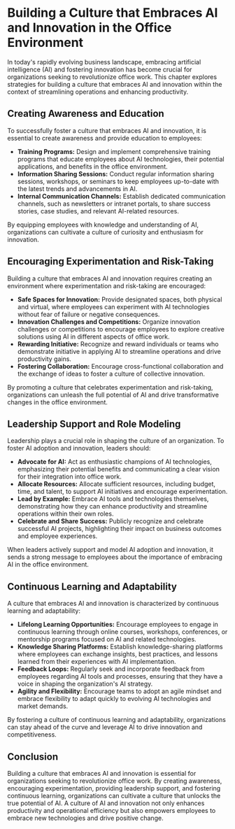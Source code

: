 Building a Culture that Embraces AI and Innovation in the Office Environment
============================================================================

In today's rapidly evolving business landscape, embracing artificial intelligence (AI) and fostering innovation has become crucial for organizations seeking to revolutionize office work. This chapter explores strategies for building a culture that embraces AI and innovation within the context of streamlining operations and enhancing productivity.

Creating Awareness and Education
--------------------------------

To successfully foster a culture that embraces AI and innovation, it is essential to create awareness and provide education to employees:

* **Training Programs:** Design and implement comprehensive training programs that educate employees about AI technologies, their potential applications, and benefits in the office environment.
* **Information Sharing Sessions:** Conduct regular information sharing sessions, workshops, or seminars to keep employees up-to-date with the latest trends and advancements in AI.
* **Internal Communication Channels:** Establish dedicated communication channels, such as newsletters or intranet portals, to share success stories, case studies, and relevant AI-related resources.

By equipping employees with knowledge and understanding of AI, organizations can cultivate a culture of curiosity and enthusiasm for innovation.

Encouraging Experimentation and Risk-Taking
-------------------------------------------

Building a culture that embraces AI and innovation requires creating an environment where experimentation and risk-taking are encouraged:

* **Safe Spaces for Innovation:** Provide designated spaces, both physical and virtual, where employees can experiment with AI technologies without fear of failure or negative consequences.
* **Innovation Challenges and Competitions:** Organize innovation challenges or competitions to encourage employees to explore creative solutions using AI in different aspects of office work.
* **Rewarding Initiative:** Recognize and reward individuals or teams who demonstrate initiative in applying AI to streamline operations and drive productivity gains.
* **Fostering Collaboration:** Encourage cross-functional collaboration and the exchange of ideas to foster a culture of collective innovation.

By promoting a culture that celebrates experimentation and risk-taking, organizations can unleash the full potential of AI and drive transformative changes in the office environment.

Leadership Support and Role Modeling
------------------------------------

Leadership plays a crucial role in shaping the culture of an organization. To foster AI adoption and innovation, leaders should:

* **Advocate for AI:** Act as enthusiastic champions of AI technologies, emphasizing their potential benefits and communicating a clear vision for their integration into office work.
* **Allocate Resources:** Allocate sufficient resources, including budget, time, and talent, to support AI initiatives and encourage experimentation.
* **Lead by Example:** Embrace AI tools and technologies themselves, demonstrating how they can enhance productivity and streamline operations within their own roles.
* **Celebrate and Share Success:** Publicly recognize and celebrate successful AI projects, highlighting their impact on business outcomes and employee experiences.

When leaders actively support and model AI adoption and innovation, it sends a strong message to employees about the importance of embracing AI in the office environment.

Continuous Learning and Adaptability
------------------------------------

A culture that embraces AI and innovation is characterized by continuous learning and adaptability:

* **Lifelong Learning Opportunities:** Encourage employees to engage in continuous learning through online courses, workshops, conferences, or mentorship programs focused on AI and related technologies.
* **Knowledge Sharing Platforms:** Establish knowledge-sharing platforms where employees can exchange insights, best practices, and lessons learned from their experiences with AI implementation.
* **Feedback Loops:** Regularly seek and incorporate feedback from employees regarding AI tools and processes, ensuring that they have a voice in shaping the organization's AI strategy.
* **Agility and Flexibility:** Encourage teams to adopt an agile mindset and embrace flexibility to adapt quickly to evolving AI technologies and market demands.

By fostering a culture of continuous learning and adaptability, organizations can stay ahead of the curve and leverage AI to drive innovation and competitiveness.

Conclusion
----------

Building a culture that embraces AI and innovation is essential for organizations seeking to revolutionize office work. By creating awareness, encouraging experimentation, providing leadership support, and fostering continuous learning, organizations can cultivate a culture that unlocks the true potential of AI. A culture of AI and innovation not only enhances productivity and operational efficiency but also empowers employees to embrace new technologies and drive positive change.
